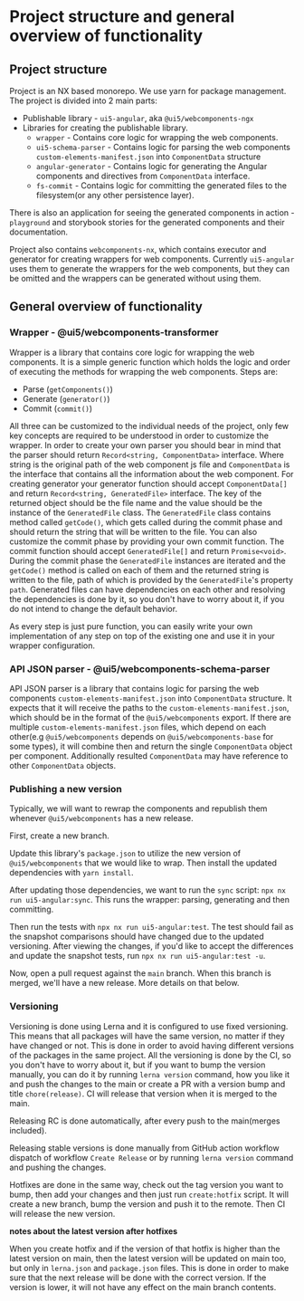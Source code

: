 # Project structure and general overview of functionality

## Project structure

Project is an NX based monorepo. We use yarn for package management.
The project is divided into 2 main parts:
- Publishable library - `ui5-angular`, aka `@ui5/webcomponents-ngx`
- Libraries for creating the publishable library.
  - `wrapper` - Contains core logic for wrapping the web components.
  - `ui5-schema-parser` - Contains logic for parsing the web components `custom-elements-manifest.json` into `ComponentData` structure
  - `angular-generator` - Contains logic for generating the Angular components and directives from `ComponentData` interface.
  - `fs-commit` - Contains logic for committing the generated files to the filesystem(or any other persistence layer).

There is also an application for seeing the generated components in action - `playground` and
storybook stories for the generated components and their documentation.

Project also contains `webcomponents-nx`, which contains executor and generator for creating
wrappers for web components. Currently `ui5-angular` uses them to generate the wrappers for the web components,
but they can be omitted and the wrappers can be generated without using them.

## General overview of functionality

### Wrapper - @ui5/webcomponents-transformer
Wrapper is a library that contains core logic for wrapping the web components. It is a simple generic function
which holds the logic and order of executing the methods for wrapping the web components.
Steps are:
- Parse (`getComponents()`)
- Generate (`generator()`)
- Commit (`commit()`)

All three can be customized to the individual needs of the project, only few key concepts are required to be
understood in order to customize the wrapper. In order to create your own parser you should bear in mind that
the parser should return `Record<string, ComponentData>` interface. Where string is the original path of the
web component js file and `ComponentData` is the interface that contains all the information about the web component.
For creating generator your generator function should accept `ComponentData[]` and return
`Record<string, GeneratedFile>` interface. The key of the returned object should be the file name and the value
should be the instance of the `GeneratedFile` class. The `GeneratedFile` class contains method called `getCode()`,
which gets called during the commit phase and should return the string that will be written to the file.
You can also customize the commit phase by providing your own commit function. The commit function should accept
`GeneratedFile[]` and return `Promise<void>`. During the commit phase the `GeneratedFile` instances are iterated
and the `getCode()` method is called on each of them and the returned string is written to the file, path of which
is provided by the `GeneratedFile`'s property `path`. Generated files can have dependencies on each other
and resolving the dependencies is done by it, so you don't have to worry about it, if you do not intend to change
the default behavior.

As every step is just pure function, you can easily write your own implementation of any step on top of the existing
one and use it in your wrapper configuration.

### API JSON parser - @ui5/webcomponents-schema-parser

API JSON parser is a library that contains logic for parsing the web components `custom-elements-manifest.json` into `ComponentData` structure.
It expects that it will receive the paths to the `custom-elements-manifest.json`, which should be in the format of the `@ui5/webcomponents` export.
If there are multiple `custom-elements-manifest.json` files, which depend on each other(e.g `@ui5/webcomponents` depends on `@ui5/webcomponents-base` for some types),
it will combine then and return the single `ComponentData` object per component. Additionally resulted `ComponentData` may have reference
to other `ComponentData` objects.

### Publishing a new version

Typically, we will want to rewrap the components and republish them whenever `@ui5/webcomponents` has a new release.

First, create a new branch.

Update this library's `package.json` to utilize the new version of `@ui5/webcomponents` that we would like to wrap. Then install the updated dependencies with `yarn install`.

After updating those dependencies, we want to run the `sync` script: `npx nx run ui5-angular:sync`. This runs the wrapper: parsing, generating and then committing.

Then run the tests with `npx nx run ui5-angular:test`. The test should fail as the snapshot comparisons should have changed due to the updated versioning. After viewing the changes, if you'd like to accept the differences and update the snapshot tests, run `npx nx run ui5-angular:test -u`.

Now, open a pull request against the `main` branch. When this branch is merged, we'll have a new release. More details on that below.

### Versioning

Versioning is done using Lerna and it is configured to use fixed versioning. This means that all packages will have the same version,
no matter if they have changed or not. This is done in order to avoid having different versions of the packages in the same project.
All the versioning is done by the CI, so you don't have to worry about it, but if you want to bump the version manually, you can do it
by running `lerna version` command, how you like it and push the changes to the main or create a PR with a version bump and title
`chore(release)`. CI will release that version when it is merged to the main.

Releasing RC is done automatically, after every push to the main(merges included).

Releasing stable versions is done manually from GitHub action workflow dispatch of workflow `Create Release` or by running `lerna version` command and pushing the changes.

Hotfixes are done in the same way, check out the tag version you want to bump, then add your changes and then just run
`create:hotfix` script. It will create a new branch, bump the version and push it to the remote. Then CI will release the new version.

**notes about the latest version after hotfixes**

When you create hotfix and if the version of that hotfix is higher than the latest version on main, then the latest version will be updated on main too,
but only in `lerna.json` and `package.json` files. This is done in order to make sure that the next release will be done with the correct version.
If the version is lower, it will not have any effect on the main branch contents.

